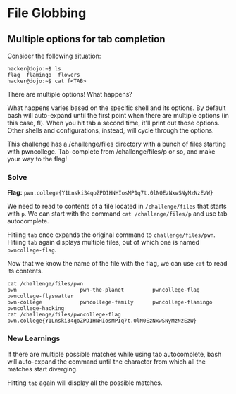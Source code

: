 # File Globbing

## Multiple options for tab completion
Consider the following situation:
```
hacker@dojo:~$ ls
flag  flamingo  flowers
hacker@dojo:~$ cat f<TAB>
```
There are multiple options! What happens?

What happens varies based on the specific shell and its options. By default bash will auto-expand until the first point when there are multiple options (in this case, fl). When you hit tab a second time, it'll print out those options. Other shells and configurations, instead, will cycle through the options.

This challenge has a /challenge/files directory with a bunch of files starting with pwncollege. Tab-complete from /challenge/files/p or so, and make your way to the flag!


### Solve
**Flag:** `pwn.college{Y1Lnski34qoZPD1HNHIosMP1q7t.0lN0EzNxwSNyMzNzEzW}`

We need to read to contents of a file located in `/challenge/files` that starts with `p`. We can start with the command `cat /challenge/files/p` and use tab autocomplete.

Hitiing `tab` once expands the original command to `challenge/files/pwn`. Hitiing `tab` again displays multiple files, out of which one is named `pwncollege-flag`.

Now that we know the name of the file with the flag, we can use `cat` to read its contents.

```
cat /challenge/files/pwn
pwn                    pwn-the-planet         pwncollege-flag        pwncollege-flyswatter  
pwn-college            pwncollege-family      pwncollege-flamingo    pwncollege-hacking
cat /challenge/files/pwncollege-flag
pwn.college{Y1Lnski34qoZPD1HNHIosMP1q7t.0lN0EzNxwSNyMzNzEzW}
```

### New Learnings

If there are multiple possible matches while using tab autocomplete, bash will auto-expand the command until the character from which all the matches start diverging. 

Hitting `tab` again will display all the possible matches.
